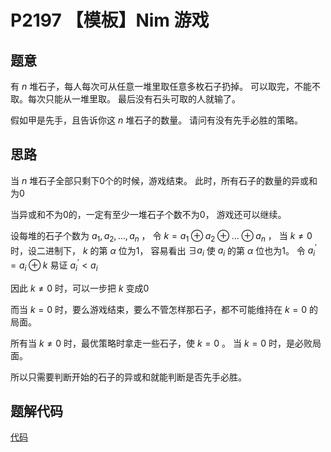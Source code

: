 # P2197 【模板】Nim 游戏 

## 题意

有 $n$ 堆石子，每人每次可从任意一堆里取任意多枚石子扔掉。
可以取完，不能不取。每次只能从一堆里取。
最后没有石头可取的人就输了。

假如甲是先手，且告诉你这 $n$ 堆石子的数量。
请问有没有先手必胜的策略。

## 思路

当 $n$ 堆石子全部只剩下0个的时候，游戏结束。
此时，所有石子的数量的异或和为0

当异或和不为0的，一定有至少一堆石子个数不为0，
游戏还可以继续。

设每堆的石子个数为 $a_1, a_2, \dots, a_n$ ，
令 $k = a_1 \oplus a_2 \oplus \dots \oplus a_n$ ，
当 $k \neq 0$ 时，设二进制下， $k$ 的第 $\alpha$ 位为1，
容易看出 $\exists a_i$ 使 $a_i$ 的第 $\alpha$ 位也为1。
令 $a_i^{\prime} = a_i \oplus k$ 易证 $a_i^{\prime} < a_i$

因此 $k \neq 0$ 时，可以一步把 $k$ 变成0

而当 $k = 0$ 时，要么游戏结束，要么不管怎样那石子，都不可能维持在 $k = 0$ 的局面。

所有当 $k \neq 0$ 时，最优策略时拿走一些石子，使 $k = 0$ 。
当 $k = 0$ 时，是必败局面。

所以只需要判断开始的石子的异或和就能判断是否先手必胜。

## 题解代码

[代码](main.cpp)
